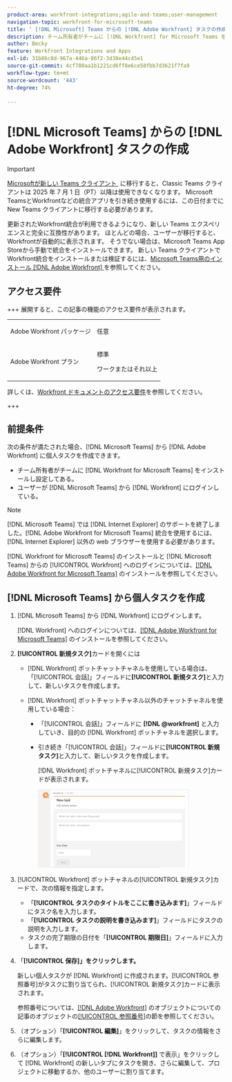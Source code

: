 ```yaml
---
product-area: workfront-integrations;agile-and-teams;user-management
navigation-topic: workfront-for-microsoft-teams
title: ' [!DNL Microsoft] Teams からの [!DNL Adobe Workfront] タスクの作成'
description: チーム所有者がチームに [!DNL Workfront] for Microsoft Teams をインストールし設定してある場合、Microsoft Teams から Workfront にログインすると、Microsoft Teams から Adobe [!DNL Workfront] に個人タスクを作成できます。
author: Becky
feature: Workfront Integrations and Apps
exl-id: 31b86c8d-967a-446a-86f2-3d38e44c45e1
source-git-commit: 4cf780aa1b1221cd6ff8e6ce58fbb7d3621f7fa9
workflow-type: tm+mt
source-wordcount: '443'
ht-degree: 74%

---
```


# [!DNL Microsoft Teams] からの [!DNL Adobe Workfront] タスクの作成

>[!IMPORTANT]
>
>[Microsoftが新しい Teams クライアント &#x200B;](https://learn.microsoft.com/en-us/microsoftteams/teams-classic-client-end-of-availability) に移行すると、Classic Teams クライアントは 2025 年 7 月 1 日（PT）以降は使用できなくなります。 Microsoft TeamsとWorkfrontなどの統合アプリを引き続き使用するには、この日付までに New Teams クライアントに移行する必要があります。
>
>更新されたWorkfront統合が利用できるようになり、新しい Teams エクスペリエンスと完全に互換性があります。 ほとんどの場合、ユーザーが移行すると、Workfrontが自動的に表示されます。 そうでない場合は、Microsoft Teams App Storeから手動で統合をインストールできます。 新しい Teams クライアントでWorkfront統合をインストールまたは検証するには、[Microsoft Teams用のインストール  [!DNL Adobe Workfront] &#x200B;](/help/quicksilver/workfront-integrations-and-apps/using-workfront-with-microsoft-teams/install-workfront-ms-teams.md) を参照してください。



## アクセス要件

+++ 展開すると、この記事の機能のアクセス要件が表示されます。

<table style="table-layout:auto"> 
 <col> 
 <col> 
 <tbody> 
  <tr> 
   <td role="rowheader">Adobe Workfront パッケージ</td> 
   <td> <p>任意</p> </td> 
  </tr> 
  <tr> 
   <td role="rowheader">Adobe Workfront プラン</td> 
   <td> <p>標準</p>
   <p>ワークまたはそれ以上</p> </td> 
  </tr> 
 </tbody> 
</table>

詳しくは、[Workfront ドキュメントのアクセス要件](/help/quicksilver/administration-and-setup/add-users/access-levels-and-object-permissions/access-level-requirements-in-documentation.md)を参照してください。

+++

## 前提条件

次の条件が満たされた場合、[!DNL Microsoft Teams] から [!DNL Adobe Workfront] に個人タスクを作成できます。

* チーム所有者がチームに [!DNL Workfront for Microsoft Teams] をインストールし設定してある。
* ユーザーが [!DNL Microsoft Teams] から [!DNL Workfront] にログインしている。

>[!NOTE]
>
>[!DNL Microsoft Teams] では [!DNL Internet Explorer] のサポートを終了しました。[!DNL Adobe Workfront for Microsoft Teams] 統合を使用するには、[!DNL Internet Explorer] 以外の web ブラウザーを使用する必要があります。

[!DNL Workfront for Microsoft Teams] のインストールと [!DNL Microsoft Teams] からの [!UICONTROL Workfront] へのログインについては、[&#x200B; [!DNL Adobe Workfront for Microsoft Teams]](../../workfront-integrations-and-apps/using-workfront-with-microsoft-teams/install-workfront-ms-teams.md) のインストールを参照してください。

## [!DNL Microsoft Teams] から個人タスクを作成

1. [!DNL Microsoft Teams] から [!DNL Workfront] にログインします。

   [!DNL Workfront] へのログインについては、[&#x200B; [!DNL Adobe Workfront for Microsoft Teams]](../../workfront-integrations-and-apps/using-workfront-with-microsoft-teams/install-workfront-ms-teams.md) のインストールを参照してください。

1. **[!UICONTROL 新規タスク]**&#x200B;カードを開くには

   * [!DNL Workfront] ボットチャットチャネルを使用している場合は、「[!UICONTROL 会話]」フィールドに&#x200B;**[!UICONTROL 新規タスク]**&#x200B;と入力して、新しいタスクを作成します。
   * [!DNL Workfront] ボットチャットチャネル以外のチャットチャネルを使用している場合：

      * 「[!UICONTROL 会話]」フィールドに **[!DNL @workfront]** と入力していき、目的の [!DNL Workfront] ボットチャネルを選択します。
      * 引き続き「[!UICONTROL 会話]」フィールドに&#x200B;**[!UICONTROL 新規タスク]**&#x200B;と入力して、新しいタスクを作成します。

        [!DNL Workfront] ボットチャネルに[!UICONTROL 新規タスク]カードが表示されます。

        ![ms_teams_new_task_card.png](assets/ms-teams-new-task-card-350x181.png)

1. [!UICONTROL Workfront] ボットチャネルの[!UICONTROL 新規タスク]カードで、次の情報を指定します。

   * 「**[!UICONTROL タスクのタイトルをここに書き込みます]**」フィールドにタスク名を入力します。
   * 「**[!UICONTROL タスクの説明を書き込みます]**」フィールドにタスクの説明を入力します。
   * タスクの完了期限の日付を「**[!UICONTROL 期限日]**」フィールドに入力します。

1. 「**[!UICONTROL 保存]」をクリックします。**

   新しい個人タスクが [!DNL Workfront] に作成されます。[!UICONTROL 参照番号]がタスクに割り当てられ、[!UICONTROL 新規タスク]カードに表示されます。

   参照番号については、[&#x200B; [!DNL Adobe Workfront]](../../workfront-basics/navigate-workfront/workfront-navigation/understand-objects.md) のオブジェクトについての記事のオブジェクトの[[!UICONTROL 参照番号]](../../workfront-basics/navigate-workfront/workfront-navigation/understand-objects.md#understanding-reference-numbers-of-objects)の節を参照してください。

1. （オプション）「**[!UICONTROL 編集]**」をクリックして、タスクの情報をさらに編集します。
1. （オプション）「**[!UICONTROL [!DNL Workfront]]** で表示」をクリックして [!DNL Workfront] の新しいタブにタスクを開き、さらに編集して、プロジェクトに移動するか、他のユーザーに割り当てます。
